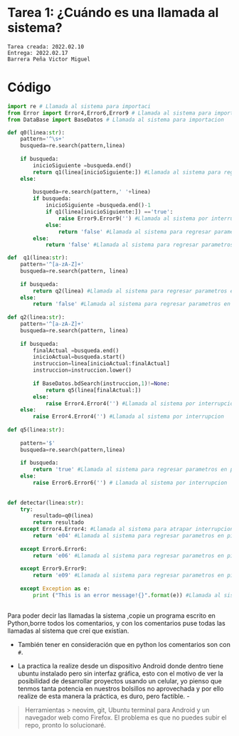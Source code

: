 ​            

# Tarea 1: ¿Cuándo es una llamada al sistema?

```
Tarea creada: 2022.02.10
Entrega: 2022.02.17
Barrera Peña Victor Miguel  
```

# Código

```python
import re # Llamada al sistema para importaci
from Error import Error4,Error6,Error9 # Llamada al sistema para importaci
from DataBase import BaseDatos # Llamada al sistema para importacion

def q0(linea:str):
    pattern='^\s+'
    busqueda=re.search(pattern,linea)
    
    if busqueda:
        inicioSiguiente =busqueda.end() 
        return q1(linea[inicioSiguiente:]) #Llamada al sistema para regresar parametros en pila de ejecucion
    else:
        
        busqueda=re.search(pattern,' '+linea)
        if busqueda:
            inicioSiguiente =busqueda.end()-1 
            if q1(linea[inicioSiguiente:]) =='true':
                raise Error9.Error9('') #Llamada al sistema por interrupcion
            else:
                return 'false' #Llamada al sistema para regresar parametros en pila de ejecucion
        else:
            return 'false' #Llamada al sistema para regresar parametros en pila de ejecucion

def  q1(linea:str):
    pattern='^[a-zA-Z]+'
    busqueda=re.search(pattern, linea)
    
    if busqueda:
        return q2(linea) #Llamada al sistema para regresar parametros en pila de ejecucion
    else:
        return 'false' #Llamada al sistema para regresar parametros en pila de ejecucion
    
def q2(linea:str):
    pattern='^[a-zA-Z]+'
    busqueda=re.search(pattern, linea)
    
    if busqueda:
        finalActual =busqueda.end()
        inicioActual=busqueda.start()
        instruccion=linea[inicioActual:finalActual]
        instruccion=instruccion.lower()
        
        if BaseDatos.bdSearch(instruccion,1)!=None:
            return q5(linea[finalActual:])
        else:
            raise Error4.Error4('') #Llamada al sistema por interrupcion
    else:
        raise Error4.Error4('') #Llamada al sistema por interrupcion
    
def q5(linea:str):
    
    pattern='$'
    busqueda=re.search(pattern,linea)
    
    if busqueda:
        return 'true' #Llamada al sistema para regresar parametros en pila de ejecucion
    else:
        raise Error6.Error6('') # Llamada al sistema por interrupcion
    
    
def detectar(linea:str):
    try:
        resultado=q0(linea)
        return resultado 
    except Error4.Error4: #Llamada al sistema para atrapar interrupcion
        return 'e04' #Llamada al sistema para regresar parametros en pila de ejecucion
        
    except Error6.Error6:
        return 'e06' #Llamada al sistema para regresar parametros en pila de ejecucion
        
    except Error9.Error9:
        return 'e09' #Llamada al sistema para regresar parametros en pila de ejecucion
        
    except Exception as e: 
        print ("This is an error message!{}".format(e)) #Llamada al sistema para imprimir caracteres
        
```

  Para poder decir las llamadas la sistema ,copie un programa escrito en Python,borre todos los comentarios, y con los comentarios puse todas las llamadas al sistema que creí que existían.

- También tener en consideración que en python los comentarios son con `#`. 

-  La practica la realize desde un dispositivo Android donde dentro tiene ubuntu instalado pero sin interfaz gráfica, esto con el motivo de ver la posibilidad de desarrollar proyectos usando un celular, yo pienso que tenmos tanta potencia en nuestros bolsillos no aprovechada y por ello realize de esta manera la práctica, es duro, pero factible.                                                                                        - 

  

  > Herramientas > neovim, git, Ubuntu terminal para Android y un navegador web como Firefox. El problema es que no puedes subir el repo, pronto lo solucionaré.
